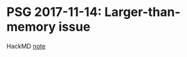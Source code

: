 # PSG 2017-11-14: Larger-than-memory issue

HackMD [note](https://hackmd.io/BwUwbAZmCcYEwFoQGMAMB2BAWARuiCOIIqCAjPNKmKgIbBmohA==#)  